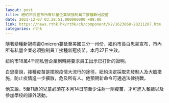 ```yaml
---
layout: post
title: 紐約市長宣布所有私營企業須強制員工接種新冠疫苗
date: 2021-12-07 03:28:51.000000000 +08:00
link: https://news.rthk.hk/rthk/ch/component/k2/1623068-20211207.htm
categories: rthk
---
```


隨著變種新冠病毒Omicron蔓延至美國三分一州份，紐約市長白思豪宣布，市內所有私營企業必須強制員工接種新冠疫苗，本月27日生效。

紐約市18萬4千間私營企業到時將要求員工出示已打針的證明。

白思豪說，接種疫苗是擺脫疫情大流行的途徑，紐約決定採取先發制人及大膽措施，防止疫情進一步擴散，危及所有人。他預期新命令可通過法律挑戰。

他又說，5至11歲的兒童必須在本月14日前至少注射一劑疫苗，才可進入餐廳以及參加學校的課外活動。
